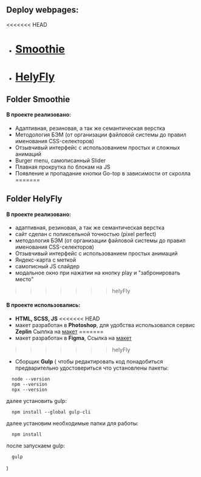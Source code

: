 ## Deploy webpages:
<<<<<<< HEAD
- # [Smoothie](https://v-svistunova.github.io/IT-incubator/Smoothie/dist)
- # [HelyFly](https://v-svistunova.github.io/IT-incubator/HelyFly/dist)




## Folder **Smoothie**

#### В проекте реализовано:
- Адаптивная, резиновая, а так же семантическая верстка
- Методология БЭМ (от организации файловой системы до правил именования CSS-селекторов)
- Отзывчивый интерфейс с использованием простых и сложных анимаций
- Burger menu, самописанный Slider
- Плавная прокрутка по блокам на JS
- Появление и пропадание кнопки Go-top в зависимости от скролла
=======




## Folder **HelyFly**

#### В проекте реализовано:
- адаптивная, резиновая, а так же семантическая верстка
- сайт сделан с попиксельной точностью (pixel perfect)
- методология БЭМ (от организации файловой системы до правил именования CSS-селекторов)
- Отзывчивый интерфейс с использованием простых анимаций
- Яндекс-карта с меткой
- самописный JS слайдер
- модальное окно при нажатии на кнопку play и "забронировать место"
>>>>>>> helyFly

#### В проекте использовались:

- **HTML, SCSS, JS**
<<<<<<< HEAD
- макет разработан в **Photoshop**, для удобства использовался сервис **Zeplin**
Сыллка на [макет](https://drive.google.com/file/d/1NDJvsjjwPKH5mumPfzFR5e4OHhH7Wxo7/view?usp=sharing)
=======
- макет разработан в **Figma**, Сcылка на [макет](https://www.figma.com/file/099coFkD3cSvG3OvEu9mMx/HELYFLY-(mob-first)?node-id=0%3A1)
>>>>>>> helyFly
- Сборщик **Gulp** ( чтобы редактировать код понадобиться предварительно удостовериться что установлены пакеты: 
```
  node --version
  npm --version
  npx --version 
```
далее установить gulp:
```
  npm install --global gulp-cli
```
далее установим необходимые папки для работы:
```
  npm install
```
после запускаем gulp:
```
  gulp
```
)